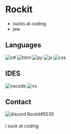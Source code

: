 # Rockit
* sucks at coding
* jew




## Languages
<div id="badges">
  <img src="https://img.shields.io/badge/C%23-239120?style=for-the-badge&logo=c-sharp&logoColor=white" alt="c#"/>
  <img src="https://img.shields.io/badge/HTML5-E34F26?style=for-the-badge&logo=html5&logoColor=white" alt="html"/>
  <img src="https://img.shields.io/badge/Python-FFD43B?style=for-the-badge&logo=python&logoColor=blue" alt="py"/>
  <img src="https://img.shields.io/badge/JavaScript-323330?style=for-the-badge&logo=javascript&logoColor=F7DF1E" alt="js"/>
  <img src="https://img.shields.io/badge/CSS3-1572B6?style=for-the-badge&logo=css3&logoColor=white" alt="css"
  
  
  
  
  

</div>


## IDES
<div id="badges">
  <img src="https://img.shields.io/badge/VSCode-0078D4?style=for-the-badge&logo=visual%20studio%20code&logoColor=white" alt="vscode"/>
  <img src="https://img.shields.io/badge/Visual_Studio-5C2D91?style=for-the-badge&logo=visual%20studio&logoColor=white" alt="vs"/>

</div>

 
## Contact
  <img src="https://img.shields.io/badge/Discord-5865F2?style=for-the-badge&logo=discord&logoColor=white" alt="discord"/>
  Rockit#5530
  
  
  
  
  ###### i suck at coding
  
